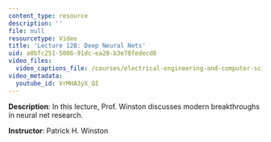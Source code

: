 ```yaml
---
content_type: resource
description: ''
file: null
resourcetype: Video
title: 'Lecture 12B: Deep Neural Nets'
uid: a0bfc251-5006-91dc-ea20-b3e78fedecd8
video_files:
  video_captions_file: /courses/electrical-engineering-and-computer-science/6-034-artificial-intelligence-fall-2010/lecture-videos/lecture-12b-deep-neural-nets/VrMHA3yX_QI.vtt
video_metadata:
  youtube_id: VrMHA3yX_QI
---
```


**Description**: In this lecture, Prof. Winston discusses modern breakthroughs in neural net research.

**Instructor**: Patrick H. Winston